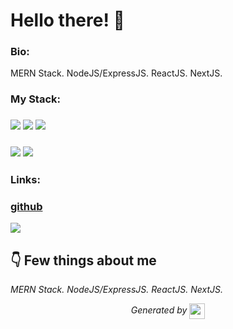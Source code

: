 
# Hello there! 👋

### Bio:

MERN Stack. NodeJS/ExpressJS. ReactJS. NextJS.

### My Stack:

### <img src="https://t74hnvwwsd.execute-api.us-east-1.amazonaws.com/dev/ft/profile/streetcred/github/tag/Php"/> <img src="https://t74hnvwwsd.execute-api.us-east-1.amazonaws.com/dev/ft/profile/streetcred/github/tag/JavaScript"/> <img src="https://t74hnvwwsd.execute-api.us-east-1.amazonaws.com/dev/ft/profile/streetcred/github/tag/.Net"/>

### <img src="https://t74hnvwwsd.execute-api.us-east-1.amazonaws.com/dev/ft/profile/streetcred/github/tag/Frontend"/> <img src="https://t74hnvwwsd.execute-api.us-east-1.amazonaws.com/dev/ft/profile/streetcred/github/tag/Backend"/>

### 

### Links:

### <a href="https://www.github.com/Pikarestiv">github</a>

<a href="https://www.tublian.com/profile/Pikarestiv"><img src="https://t74hnvwwsd.execute-api.us-east-1.amazonaws.com/dev/ft/profile/streetcred/badge/Pikarestiv?type=without_score"></a>

## 👇 Few things about me

*MERN Stack. NodeJS/ExpressJS. ReactJS. NextJS.*



<p align="center">
<i>Generated by <a href="https://www.tublian.com/"><img src="https://tublian-newsletter-assets.s3.amazonaws.com/just-logo.png" width="25" style="vertical-align: middle"/></i>
</p>
